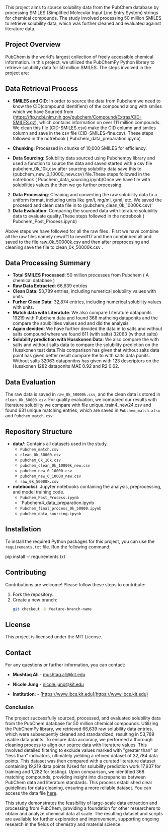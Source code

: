 This project aims to source solubility data from the PubChem database by processing SMILES (Simplified Molecular Input Line Entry System) strings for chemical compounds. The study involved processing 50 million SMILES to retrieve solubility data, which was further cleaned and evaluated against literature data.

## Project Overview

PubChem is the world's largest collection of freely accessible chemical information. In this project, we utilized the PubChemPy Python library to retrieve solubility data for 50 million SMILES. The steps involved in the project are:

## Data Retrieval Process
- **SMILES and CID**: In order to source the data from Pubchem we need to know the CID(compound identifiers) of the compound along with smiles which we have Sourced from (https://ftp.ncbi.nlm.nih.gov/pubchem/Compound/Extras/CID-SMILES.gz), which contains information on over 111 million compounds.
We clean this file (CID-SMILES.csv) make the CID column and smiles column and save in the csv file (CID-SMILES-fine.csv). These steps followed in the notrebook ( Pubchem_data_preparation.ipynb)

- **Chunking**: Processed in chunks of 10,000 SMILES for efficiency.
- **Data Sourcing**: Solubility data sourced using Pubchempy library and used a function to source the data and saved started with a csv file pubchem_0k_10k,csv after sourcing solubility data save this to (pubchem_new_0_10000_new.csv) file.These steps followed in the notrebook ( Pubchem_data_sourcing.ipynb)Once we have file with solubilities values the then we go further processing. 

2. **Data Processing**: Cleaning and converting the raw solubility data to a uniform format, including units like gm/l, mg/ml, g/ml, etc. We saved the processd and clean data file in to (pubchem_clean_0k_10000k.csv)'
3. **Data Evaluation**: Comparing the sourced data with literature solubility data to evaluate quality.These steps followed in the notrebook ( Pubchem_Post_Process.ipynb)

Above steps we have followed for all the raw files . Fisrt we have combine all the raw files namely newdf1 to newdf17 
and then combinbed all and saved to the file raw_0k_50000k.csv and then after preprocesing and cleaning save the file to clean_0k_50000k.csv . 
## Data Processing Summary
- **Total SMILES Processed**: 50 million processes from Pubchem ( A chemical database )
- **Raw Data Extracted**: 66,639 entries
- **Clean Data**: 53,789 entries, including numerical solubility values with units.
- **Furher Clean Data**: 32,874 entries, including numerical solubility values with units.
- **Match data with Literatute**: We also compare Literature dataponits 19219 with Pubchem data and found 368 mathcing dataponits and the compare the soulbilities values and and did the analysis.  
- **Again devided**: We have further devided the data in to salts and without salts compound where we found 811 (with salts) 32063 (without salts) 
- **Solubility prediction with Husskonen Data**: We also compare the with salts and without salts data to compare the solubility prediction on the Husskonen test data.This comparison has given that without salts data point has given better result compare the to with salts data ponits. Without salts 32063 dataponitns has given with 123 descriptors on the Husskonen 1282 dataponits MAE 0.92 and R2 0.62.


## Data Evaluation
The raw data is saved in `raw_0k_50000k.csv`, and the clean data is stored in `clean_0k_50000.csv`. For quality evaluation, we compared our results with literature solubility we compare with file unique_train4_new24.csv and found 631 unique matching entries, which are saved in `Pubchem_match.xlsx` and `Pubchem_match.csv`.

## Repository Structure

- **data/**: Contains all datasets used in the study.
  - `Pubchem_match.csv`
  - `clean_0k_50000.csv`
  - `pubchem_0k_10k.csv`
  - `pubchem_clean_0k_10000k_new.csv`
  - `pubchem_new_0_10000.csv`
  - `pubchem_new_0_10000_new.csv`
  - `raw_0k_50000k.csv`
- **notebooks/**: Jupyter notebooks containing the analysis, preprocessing, and model training code.
  - `Pubchem_Post_Process.ipynb`
  - `Pubchem4_data_preparation.ipynb
  - `Pubchem_final_process_0k_50000.ipynb`
  - `pubchem_data_sourcing.ipynb`

## Installation

To install the required Python packages for this project, you can use the `requirements.txt` file. Run the following command:


pip install -r requirements.txt

## Contributing

Contributions are welcome! Please follow these steps to contribute:

1. Fork the repository.
2. Create a new branch:
   ```bash
   git checkout -b feature-branch-name

## License

This project is licensed under the MIT License.

## Contact

For any questions or further information, you can contact:

- **Mushtaq Ali** - [mushtaq.ali@kit.edu](mailto:dev.punjabi@kit.edu)
- **Nicole Jung** - [nicole.jung@kit.edu](mailto:nicole.jung@kit.edu)

- **Institution**:  - [https://www.ibcs.kit.edu](https://www.ibcs.kit.edu)

### Conclusion

The project successfully sourced, processed, and evaluated solubility data from the PubChem database for 50 million chemical compounds. Utilizing the PubChemPy library, we retrieved 66,639 raw solubility data entries, which were subsequently cleaned and standardized, resulting in 53,789 usable data points. To ensure data accuracy, we performed a thorough cleaning process to align our source data with literature values. This involved detailed filtering to exclude values marked with "greater than" or "less than" indicators, ultimately yielding a refined dataset of 32,784 data points. This dataset was then compared with a curated literature dataset containing 19,219 data points (Used for solubility prediction work 17,937 for training and 1,282 for testing). Upon comparison, we identified 368 matching compounds, providing insight into discrepancies between PubChem data and literature standards. This process established clear guidelines for data cleaning, ensuring a more reliable dataset. You can access the data file [here](data/Pubchem_match_368.csv).

This study demonstrates the feasibility of large-scale data extraction and processing from PubChem, providing a foundation for other researchers to obtain and analyze chemical data at scale. The resulting dataset and scripts are available for further exploration and improvement, supporting ongoing research in the fields of chemistry and material science.
